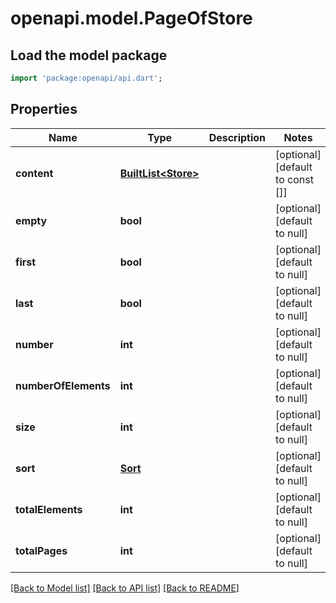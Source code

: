 # openapi.model.PageOfStore

## Load the model package
```dart
import 'package:openapi/api.dart';
```

## Properties
Name | Type | Description | Notes
------------ | ------------- | ------------- | -------------
**content** | [**BuiltList&lt;Store&gt;**](Store.md) |  | [optional] [default to const []]
**empty** | **bool** |  | [optional] [default to null]
**first** | **bool** |  | [optional] [default to null]
**last** | **bool** |  | [optional] [default to null]
**number** | **int** |  | [optional] [default to null]
**numberOfElements** | **int** |  | [optional] [default to null]
**size** | **int** |  | [optional] [default to null]
**sort** | [**Sort**](Sort.md) |  | [optional] [default to null]
**totalElements** | **int** |  | [optional] [default to null]
**totalPages** | **int** |  | [optional] [default to null]

[[Back to Model list]](../README.md#documentation-for-models) [[Back to API list]](../README.md#documentation-for-api-endpoints) [[Back to README]](../README.md)


